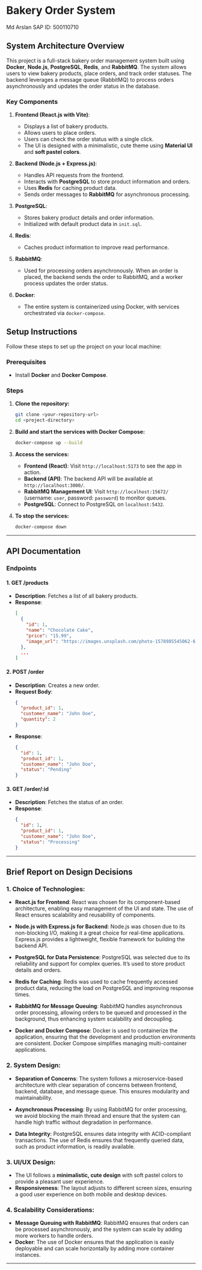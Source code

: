 # Bakery Order System

Md Arslan
SAP ID: 500110710

## System Architecture Overview

This project is a full-stack bakery order management system built using **Docker**, **Node.js**, **PostgreSQL**, **Redis**, and **RabbitMQ**. The system allows users to view bakery products, place orders, and track order statuses. The backend leverages a message queue (RabbitMQ) to process orders asynchronously and updates the order status in the database.

### Key Components

1. **Frontend (React.js with Vite)**:
   - Displays a list of bakery products.
   - Allows users to place orders.
   - Users can check the order status with a single click.
   - The UI is designed with a minimalistic, cute theme using **Material UI** and **soft pastel colors**.

2. **Backend (Node.js + Express.js)**:
   - Handles API requests from the frontend.
   - Interacts with **PostgreSQL** to store product information and orders.
   - Uses **Redis** for caching product data.
   - Sends order messages to **RabbitMQ** for asynchronous processing.

3. **PostgreSQL**:
   - Stores bakery product details and order information.
   - Initialized with default product data in `init.sql`.

4. **Redis**:
   - Caches product information to improve read performance.

5. **RabbitMQ**:
   - Used for processing orders asynchronously. When an order is placed, the backend sends the order to RabbitMQ, and a worker process updates the order status.

6. **Docker**:
   - The entire system is containerized using Docker, with services orchestrated via `docker-compose`.

## Setup Instructions

Follow these steps to set up the project on your local machine:

### Prerequisites
- Install **Docker** and **Docker Compose**.

### Steps

1. **Clone the repository:**
   ```bash
   git clone <your-repository-url>
   cd <project-directory>
   ```

2. **Build and start the services with Docker Compose:**
   ```bash
   docker-compose up --build
   ```

3. **Access the services:**
   - **Frontend (React)**: Visit `http://localhost:5173` to see the app in action.
   - **Backend (API)**: The backend API will be available at `http://localhost:3000/`.
   - **RabbitMQ Management UI**: Visit `http://localhost:15672/` (username: `user`, password: `password`) to monitor queues.
   - **PostgreSQL**: Connect to PostgreSQL on `localhost:5432`.

4. **To stop the services:**
   ```bash
   docker-compose down
   ```

---

## API Documentation

### Endpoints

#### 1. **GET /products**
- **Description**: Fetches a list of all bakery products.
- **Response**:
  ```json
  [
    {
      "id": 1,
      "name": "Chocolate Cake",
      "price": "15.99",
      "image_url": "https://images.unsplash.com/photo-1578985545062-69928b1d9587?ixlib=rb-1.2.1&auto=format&fit=crop&w=500&q=80"
    },
    ...
  ]
  ```

#### 2. **POST /order**
- **Description**: Creates a new order.
- **Request Body**:
  ```json
  {
    "product_id": 1,
    "customer_name": "John Doe",
    "quantity": 2
  }
  ```
- **Response**:
  ```json
  {
    "id": 1,
    "product_id": 1,
    "customer_name": "John Doe",
    "status": "Pending"
  }
  ```

#### 3. **GET /order/:id**
- **Description**: Fetches the status of an order.
- **Response**:
  ```json
  {
    "id": 1,
    "product_id": 1,
    "customer_name": "John Doe",
    "status": "Processing"
  }
  ```

---

## Brief Report on Design Decisions

### **1. Choice of Technologies:**

- **React.js for Frontend**: React was chosen for its component-based architecture, enabling easy management of the UI and state. The use of React ensures scalability and reusability of components.
  
- **Node.js with Express.js for Backend**: Node.js was chosen due to its non-blocking I/O, making it a great choice for real-time applications. Express.js provides a lightweight, flexible framework for building the backend API.
  
- **PostgreSQL for Data Persistence**: PostgreSQL was selected due to its reliability and support for complex queries. It’s used to store product details and orders.
  
- **Redis for Caching**: Redis was used to cache frequently accessed product data, reducing the load on PostgreSQL and improving response times.
  
- **RabbitMQ for Message Queuing**: RabbitMQ handles asynchronous order processing, allowing orders to be queued and processed in the background, thus enhancing system scalability and decoupling.

- **Docker and Docker Compose**: Docker is used to containerize the application, ensuring that the development and production environments are consistent. Docker Compose simplifies managing multi-container applications.

### **2. System Design:**

- **Separation of Concerns**: The system follows a microservice-based architecture with clear separation of concerns between frontend, backend, database, and message queue. This ensures modularity and maintainability.

- **Asynchronous Processing**: By using RabbitMQ for order processing, we avoid blocking the main thread and ensure that the system can handle high traffic without degradation in performance.

- **Data Integrity**: PostgreSQL ensures data integrity with ACID-compliant transactions. The use of Redis ensures that frequently queried data, such as product information, is readily available.

### **3. UI/UX Design:**

- The UI follows a **minimalistic, cute design** with soft pastel colors to provide a pleasant user experience. 
- **Responsiveness**: The layout adjusts to different screen sizes, ensuring a good user experience on both mobile and desktop devices.
  
### **4. Scalability Considerations:**

- **Message Queuing with RabbitMQ**: RabbitMQ ensures that orders can be processed asynchronously, and the system can scale by adding more workers to handle orders.
- **Docker**: The use of Docker ensures that the application is easily deployable and can scale horizontally by adding more container instances.

---
